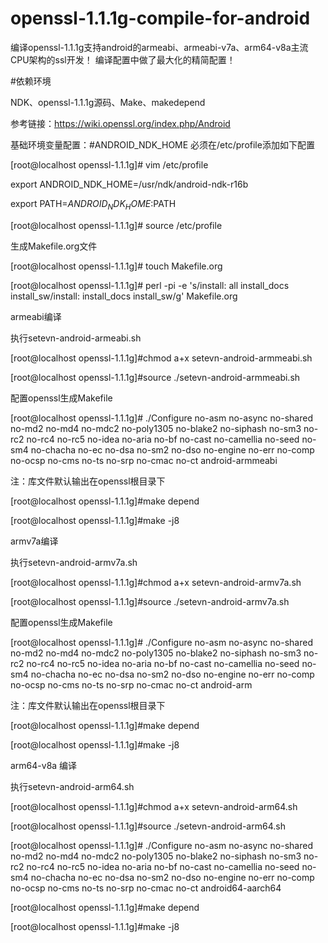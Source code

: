 # openssl-1.1.1g-compile-for-android
编译openssl-1.1.1g支持android的armeabi、armeabi-v7a、arm64-v8a主流CPU架构的ssl开发！
编译配置中做了最大化的精简配置！



#依赖环境
  
NDK、openssl-1.1.1g源码、Make、makedepend

参考链接：https://wiki.openssl.org/index.php/Android


基础环境变量配置：#ANDROID_NDK_HOME 必须在/etc/profile添加如下配置

[root@localhost openssl-1.1.1g]# vim /etc/profile

export ANDROID_NDK_HOME=/usr/ndk/android-ndk-r16b

export PATH=$ANDROID_NDK_HOME:$PATH

[root@localhost openssl-1.1.1g]# source /etc/profile

生成Makefile.org文件

[root@localhost openssl-1.1.1g]# touch Makefile.org

[root@localhost openssl-1.1.1g]# perl -pi -e 's/install: all install_docs install_sw/install: install_docs install_sw/g' Makefile.org


armeabi编译

执行setevn-android-armeabi.sh 

[root@localhost openssl-1.1.1g]#chmod a+x setevn-android-armmeabi.sh

[root@localhost openssl-1.1.1g]#source ./setevn-android-armmeabi.sh

配置openssl生成Makefile

[root@localhost openssl-1.1.1g]# 
./Configure  no-asm no-async no-shared no-md2 no-md4 no-mdc2 no-poly1305 no-blake2 no-siphash no-sm3 no-rc2 no-rc4 no-rc5 no-idea no-aria no-bf no-cast no-camellia no-seed no-sm4 no-chacha no-ec no-dsa no-sm2 no-dso no-engine no-err no-comp no-ocsp no-cms no-ts no-srp no-cmac no-ct android-armmeabi

注：库文件默认输出在openssl根目录下

[root@localhost openssl-1.1.1g]#make depend

[root@localhost openssl-1.1.1g]#make -j8


armv7a编译

执行setevn-android-armv7a.sh 

[root@localhost openssl-1.1.1g]#chmod a+x setevn-android-armv7a.sh

[root@localhost openssl-1.1.1g]#source ./setevn-android-armv7a.sh

配置openssl生成Makefile

[root@localhost openssl-1.1.1g]# 
./Configure  no-asm no-async no-shared no-md2 no-md4 no-mdc2 no-poly1305 no-blake2 no-siphash no-sm3 no-rc2 no-rc4 no-rc5 no-idea no-aria no-bf no-cast no-camellia no-seed no-sm4 no-chacha no-ec no-dsa no-sm2 no-dso no-engine no-err no-comp no-ocsp no-cms no-ts no-srp no-cmac no-ct android-arm

注：库文件默认输出在openssl根目录下

[root@localhost openssl-1.1.1g]#make depend

[root@localhost openssl-1.1.1g]#make -j8


arm64-v8a 编译

执行setevn-android-arm64.sh 

[root@localhost openssl-1.1.1g]#chmod a+x setevn-android-arm64.sh

[root@localhost openssl-1.1.1g]#source ./setevn-android-arm64.sh

[root@localhost openssl-1.1.1g]#
./Configure no-asm no-async no-shared no-md2 no-md4 no-mdc2 no-poly1305 no-blake2 no-siphash no-sm3 no-rc2 no-rc4 no-rc5 no-idea no-aria no-bf no-cast no-camellia no-seed no-sm4 no-chacha no-ec no-dsa no-sm2 no-dso no-engine no-err no-comp no-ocsp no-cms no-ts no-srp no-cmac no-ct  android64-aarch64

[root@localhost openssl-1.1.1g]#make depend

[root@localhost openssl-1.1.1g]#make -j8


